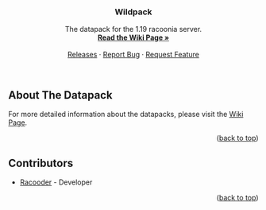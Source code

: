 <a name="readme-top"></a>

<h3 align="center">Wildpack</h3>

<p align="center">
    The datapack for the 1.19 racoonia server.
    <br/>
    <a href="https://github.com/Racoonia-Datapacks/datapacks/wiki/Wildpack"><strong>Read the Wiki Page »</strong></a>
    <br/>
    <br/>
    <a href="https://github.com/Racoonia-Datapacks/datapacks/releases/tag/wildpack">Releases</a>
    ·
    <a href="https://github.com/Racoonia-Datapacks/datapacks/issues/new?assignees=&labels=bug,wildpack&projects=&template=bug_report.yaml&title=%5BBug%5D%3A+">Report Bug</a>
    ·
    <a href="https://github.com/Racoonia-Datapacks/datapacks/issues/new?assignees=&labels=enhancement,wildpack&projects=&template=feature_request.yaml&title=%5BFeature%5D%3A+">Request Feature</a>
</p>
</div>

<br/>

<!-- ABOUT THE DATAPACK -->
## About The Datapack

For more detailed information about the datapacks, please visit the [Wiki Page](https://github.com/Racoonia-Datapacks/datapacks/wiki/Wildpack).

<p align="right">(<a href="#readme-top">back to top</a>)</p>

<!-- CONTRIBUTORS -->
## Contributors

* [Racooder](https://github.com/Racooder) - Developer

<p align="right">(<a href="#readme-top">back to top</a>)</p>
